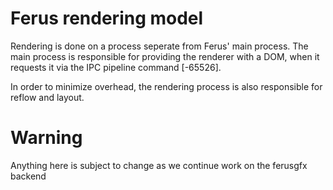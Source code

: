 # Ferus rendering model

Rendering is done on a process seperate from Ferus' main process.
The main process is responsible for providing the renderer with a DOM, when it
requests it via the IPC pipeline command [-65526].

In order to minimize overhead, the rendering process is also responsible for
reflow and layout.

# Warning
Anything here is subject to change as we continue work on the ferusgfx backend
